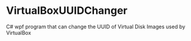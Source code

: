 # VirtualBoxUUIDChanger
C# wpf program that can change the UUID of Virtual Disk Images used by VirtualBox

